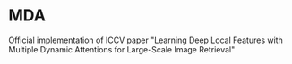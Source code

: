 # MDA
Official implementation of ICCV paper "Learning Deep Local Features with Multiple Dynamic Attentions for Large-Scale Image Retrieval"
